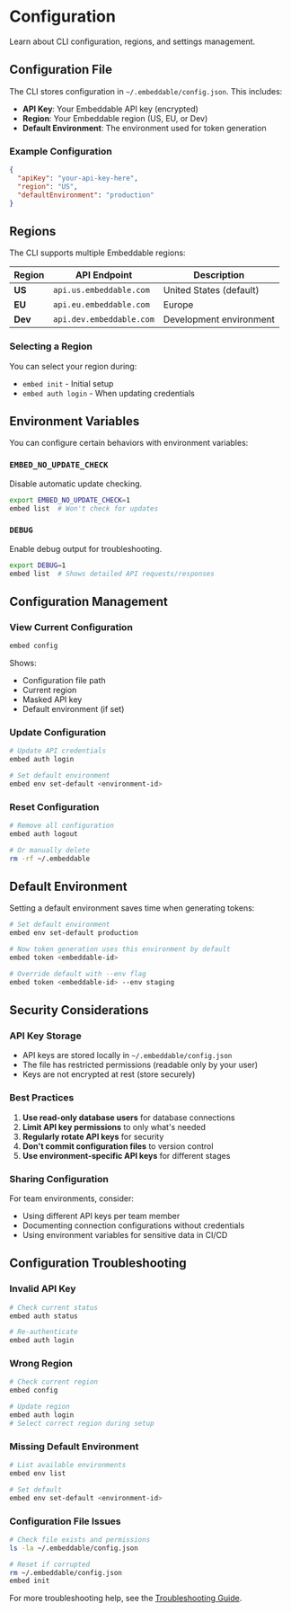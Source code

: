 # Configuration

Learn about CLI configuration, regions, and settings management.

## Configuration File

The CLI stores configuration in `~/.embeddable/config.json`. This includes:

- **API Key**: Your Embeddable API key (encrypted)
- **Region**: Your Embeddable region (US, EU, or Dev)
- **Default Environment**: The environment used for token generation

### Example Configuration
```json
{
  "apiKey": "your-api-key-here",
  "region": "US",
  "defaultEnvironment": "production"
}
```

## Regions

The CLI supports multiple Embeddable regions:

| Region | API Endpoint | Description |
|--------|-------------|-------------|
| **US** | `api.us.embeddable.com` | United States (default) |
| **EU** | `api.eu.embeddable.com` | Europe |
| **Dev** | `api.dev.embeddable.com` | Development environment |

### Selecting a Region

You can select your region during:
- `embed init` - Initial setup
- `embed auth login` - When updating credentials

## Environment Variables

You can configure certain behaviors with environment variables:

### `EMBED_NO_UPDATE_CHECK`
Disable automatic update checking.

```bash
export EMBED_NO_UPDATE_CHECK=1
embed list  # Won't check for updates
```

### `DEBUG`
Enable debug output for troubleshooting.

```bash
export DEBUG=1
embed list  # Shows detailed API requests/responses
```

## Configuration Management

### View Current Configuration
```bash
embed config
```

Shows:
- Configuration file path
- Current region
- Masked API key
- Default environment (if set)

### Update Configuration
```bash
# Update API credentials
embed auth login

# Set default environment
embed env set-default <environment-id>
```

### Reset Configuration
```bash
# Remove all configuration
embed auth logout

# Or manually delete
rm -rf ~/.embeddable
```

## Default Environment

Setting a default environment saves time when generating tokens:

```bash
# Set default environment
embed env set-default production

# Now token generation uses this environment by default
embed token <embeddable-id>

# Override default with --env flag
embed token <embeddable-id> --env staging
```

## Security Considerations

### API Key Storage
- API keys are stored locally in `~/.embeddable/config.json`
- The file has restricted permissions (readable only by your user)
- Keys are not encrypted at rest (store securely)

### Best Practices
1. **Use read-only database users** for database connections
2. **Limit API key permissions** to only what's needed
3. **Regularly rotate API keys** for security
4. **Don't commit configuration files** to version control
5. **Use environment-specific API keys** for different stages

### Sharing Configuration
For team environments, consider:
- Using different API keys per team member
- Documenting connection configurations without credentials
- Using environment variables for sensitive data in CI/CD

## Configuration Troubleshooting

### Invalid API Key
```bash
# Check current status
embed auth status

# Re-authenticate
embed auth login
```

### Wrong Region
```bash
# Check current region
embed config

# Update region
embed auth login
# Select correct region during setup
```

### Missing Default Environment
```bash
# List available environments
embed env list

# Set default
embed env set-default <environment-id>
```

### Configuration File Issues
```bash
# Check file exists and permissions
ls -la ~/.embeddable/config.json

# Reset if corrupted
rm ~/.embeddable/config.json
embed init
```

For more troubleshooting help, see the [Troubleshooting Guide](troubleshooting.md).